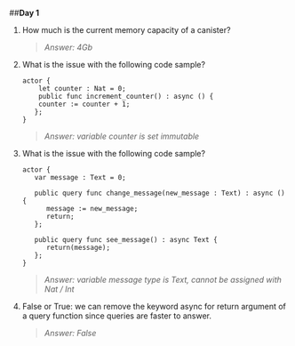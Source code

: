 ##**Day 1**

1. How much is the current memory capacity of a canister?<br>  
   >*Answer: 4Gb*

2. What is the issue with the following code sample?<br>
   ```
   actor {
       let counter : Nat = 0;
       public func increment_counter() : async () {
       counter := counter + 1;
      };
   }
   ```  
  
   >*Answer: variable counter is set immutable*

3. What is the issue with the following code sample?<br>
   ```
   actor {
      var message : Text = 0;

      public query func change_message(new_message : Text) : async () {
         message := new_message;
         return;
      };
  
      public query func see_message() : async Text {
         return(message);
      };
   }
   ```  
  
   >*Answer: variable message type is Text, cannot be assigned with Nat / Int*

4. False or True: we can remove the keyword async for return argument of a query function since queries are faster to answer.<br>
   >*Answer: False*
